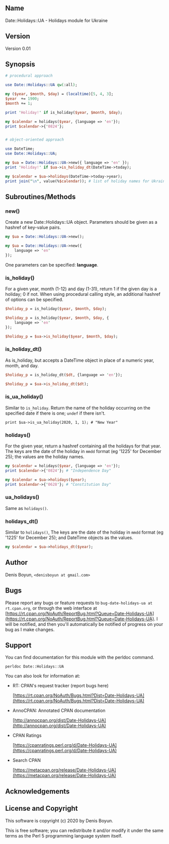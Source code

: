 ## Name

Date::Holidays::UA - Holidays module for Ukraine

## Version

Version 0.01

## Synopsis

```perl
# procedural approach

use Date::Holidays::UA qw(:all);

my ($year, $month, $day) = (localtime)[5, 4, 3];
$year  += 1900;
$month += 1;

print 'Holiday!' if is_holiday($year, $month, $day);

my $calendar = holidays($year, {language => 'en'});
print $calendar->{'0824'};


# object-oriented approach

use DateTime;
use Date::Holidays::UA;

my $ua = Date::Holidays::UA->new({ language => 'en' });
print 'Holiday!' if $ua->is_holiday_dt(DateTime->today);

my $calendar = $ua->holidays(DateTime->today->year);
print join("\n", value(%$calendar)); # list of holiday names for Ukraine
```

## Subroutines/Methods

### new()

Create a new Date::Holidays::UA object. Parameters should be given as
a hashref of key-value pairs.

```perl
my $ua = Date::Holidays::UA->new();

my $ua = Date::Holidays::UA->new({
    language => 'en'
});
```

One parameters can be specified: **language**.

### is\_holiday()

For a given year, month (1-12) and day (1-31), return 1 if the given
day is a holiday; 0 if not.  When using procedural calling style, an
additional hashref of options can be specified.

```perl
$holiday_p = is_holiday($year, $month, $day);

$holiday_p = is_holiday($year, $month, $day, {
    language => 'en'
});

$holiday_p = $ua->is_holiday($year, $month, $day);
```

### is\_holiday\_dt()

As is\_holiday, but accepts a DateTime object in place of a numeric year,
month, and day.

```perl
$holiday_p = is_holiday_dt($dt, {language => 'en'});

$holiday_p = $ua->is_holiday_dt($dt);
```

### is\_ua\_holiday()

Similar to `is_holiday`. Return the name of the holiday occurring on
the specified date if there is one; `undef` if there isn't.

```
print $ua->is_ua_holiday(2020, 1, 1); # "New Year"
```

### holidays()

For the given year, return a hashref containing all the holidays for
that year.  The keys are the date of the holiday in `mmdd` format
(eg '1225' for December 25); the values are the holiday names.

```perl
my $calendar = holidays($year, {language => 'en'});
print $calendar->{'0824'}; # "Independence Day"

my $calendar = $ua->holidays($year);
print $calendar->{'0628'}; # "Constitution Day"
```

### ua\_holidays()

Same as `holidays()`.

### holidays\_dt()

Similar to `holidays()`, The keys are the date of the holiday in `mmdd` format
(eg '1225' for December 25); and DateTime objects as the values.

```perl
my $calendar = $ua->holidays_dt($year);
```

## Author

Denis Boyun, `<denisboyun at gmail.com>`

## Bugs

Please report any bugs or feature requests to `bug-date-holidays-ua at rt.cpan.org`, or through
the web interface at [https://rt.cpan.org/NoAuth/ReportBug.html?Queue=Date-Holidays-UA](https://rt.cpan.org/NoAuth/ReportBug.html?Queue=Date-Holidays-UA).  I will be notified, and then you'll
automatically be notified of progress on your bug as I make changes.

## Support

You can find documentation for this module with the perldoc command.

```
perldoc Date::Holidays::UA
```

You can also look for information at:

- RT: CPAN's request tracker (report bugs here)

    [https://rt.cpan.org/NoAuth/Bugs.html?Dist=Date-Holidays-UA](https://rt.cpan.org/NoAuth/Bugs.html?Dist=Date-Holidays-UA)

- AnnoCPAN: Annotated CPAN documentation

    [http://annocpan.org/dist/Date-Holidays-UA](http://annocpan.org/dist/Date-Holidays-UA)

- CPAN Ratings

    [https://cpanratings.perl.org/d/Date-Holidays-UA](https://cpanratings.perl.org/d/Date-Holidays-UA)

- Search CPAN

    [https://metacpan.org/release/Date-Holidays-UA](https://metacpan.org/release/Date-Holidays-UA)

## Acknowledgements

## License and Copyright

This software is copyright (c) 2020 by Denis Boyun.

This is free software; you can redistribute it and/or modify it under
the same terms as the Perl 5 programming language system itself.

